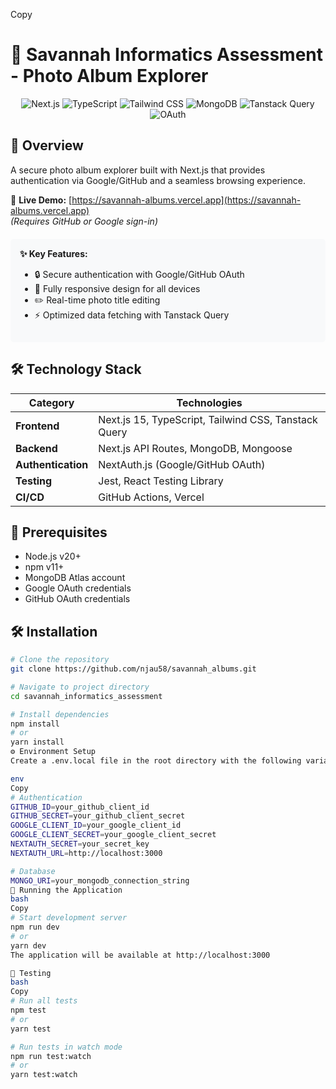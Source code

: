 
Copy
# 📂 Savannah Informatics Assessment - Photo Album Explorer

<div align="center">
  <img src="https://img.shields.io/badge/Next-black?style=for-the-badge&logo=next.js&logoColor=white" alt="Next.js">
  <img src="https://img.shields.io/badge/TypeScript-007ACC?style=for-the-badge&logo=typescript&logoColor=white" alt="TypeScript">
  <img src="https://img.shields.io/badge/Tailwind_CSS-38B2AC?style=for-the-badge&logo=tailwind-css&logoColor=white" alt="Tailwind CSS">
  <img src="https://img.shields.io/badge/MongoDB-4EA94B?style=for-the-badge&logo=mongodb&logoColor=white" alt="MongoDB">
  <img src="https://img.shields.io/badge/-Tanstack%20Query-FF4154?style=for-the-badge&logo=react-query&logoColor=white" alt="Tanstack Query">
  <img src="https://img.shields.io/badge/-OAuth-4285F4?style=for-the-badge&logo=google&logoColor=white" alt="OAuth">
</div>

## 🚀 Overview

A secure photo album explorer built with Next.js that provides authentication via Google/GitHub and a seamless browsing experience.

🔗 **Live Demo:** [https://savannah-albums.vercel.app](https://savannah-albums.vercel.app)  
*(Requires GitHub or Google sign-in)*

<div style="background-color: #f8f9fa; padding: 15px; border-radius: 5px; margin: 20px 0;">
<strong>✨ Key Features:</strong>
<ul>
  <li>🔒 Secure authentication with Google/GitHub OAuth</li>
  <li>📱 Fully responsive design for all devices</li>
  <li>✏️ Real-time photo title editing</li>
  <li>⚡ Optimized data fetching with Tanstack Query</li>
  
</ul>
</div>

## 🛠️ Technology Stack

| Category       | Technologies                                                                 |
|----------------|------------------------------------------------------------------------------|
| **Frontend**   | Next.js 15, TypeScript, Tailwind CSS, Tanstack Query                         |
| **Backend**    | Next.js API Routes, MongoDB, Mongoose                                        |
| **Authentication** | NextAuth.js (Google/GitHub OAuth)                                       |
| **Testing**    | Jest, React Testing Library                                                  |
| **CI/CD**      | GitHub Actions, Vercel                                                       |

## 📌 Prerequisites

- Node.js v20+
- npm v11+ 
- MongoDB Atlas account
- Google OAuth credentials
- GitHub OAuth credentials

## 🛠️ Installation

```bash
# Clone the repository
git clone https://github.com/njau58/savannah_albums.git

# Navigate to project directory
cd savannah_informatics_assessment

# Install dependencies
npm install
# or
yarn install
⚙️ Environment Setup
Create a .env.local file in the root directory with the following variables:

env
Copy
# Authentication
GITHUB_ID=your_github_client_id
GITHUB_SECRET=your_github_client_secret
GOOGLE_CLIENT_ID=your_google_client_id
GOOGLE_CLIENT_SECRET=your_google_client_secret
NEXTAUTH_SECRET=your_secret_key
NEXTAUTH_URL=http://localhost:3000

# Database
MONGO_URI=your_mongodb_connection_string
🚀 Running the Application
bash
Copy
# Start development server
npm run dev
# or
yarn dev
The application will be available at http://localhost:3000

🧪 Testing
bash
Copy
# Run all tests
npm test
# or
yarn test

# Run tests in watch mode
npm run test:watch
# or
yarn test:watch